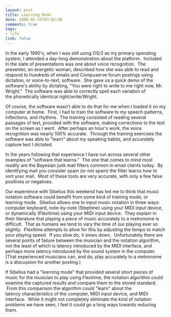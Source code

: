 ```yaml
--- 
layout: post
title: Learning Mode
date: 2008-05-25T03:02:00
comments: true
tags:
- life
link: false
---
```

In the early 1990's, when I was still using OS/2 as my primary operating system, I attended a day-long demonstration about the platform.  Included in the slate of presentations was one about voice recognition.  The presenter, an energetic woman, described how she was able to read and respond to hundreds of emails and Compuserve forum postings using dictation, or voice-to-text, software.  She gave us a quick demo of the software's ability by dictating, "You were right to write to me right now, Mr. Wright."  The software was able to correctly spell each variation of the phonetically identical right/write/Wright.

Of course, the software wasn't able to do that for me when I loaded it on my computer at home.  First, I had to train the software to my speech patterns, inflections, and rhythms.  The training consisted of reading several passages of text, provided with the software, making corrections to the text on the screen as I went.  After perhaps an hour's work, the voice recognition was nearly 100% accurate.  Through the training exercises the software was able to "learn" about my speaking habits, and accurately capture text I dictated.

In the years following that experience I have run across several other examples of "software that learns."  The one that comes to mind most readily are the Bayesian junk mail filters common in email clients today.  By identifying mail you consider spam (or not spam) the filter learns how to sort your mail.  Most of these tools are very accurate, with only a few false positives or negatives.

Our experience with Sibelius this weekend has led me to think that music notation software could benefit from some kind of training mode, or learning mode.  Sibelius allows one to input music notation in three ways: computer keyboard, note-by-note (Steptime) using your MIDI input device, or dynamically (Flexitime) using your MIDI input device.  They explain in their literature that playing a piece of music accurately to a metronome is difficult.  That as humans we tend to vary the time of our playing ever so slightly.  Flexitime attempts to allow for this by adjusting the tempo to match your playing speed.  If you slow do, it slows down.  Unfortunately there are several points of failure between the musician and the notation algorithm, not the least of which is latency introduced by the MIDI interface, and perhaps more latency introduced by the sound system in the computer. (That experienced musicians can, and do, play accurately to a metronome is a discussion for another posting.)

If Sibelius had a "learning mode" that provided several short pieces of music for the musician to play using Flexitime, the notation algorithm could examine the captured results and compare them to the stored standard.  From this comparison the algorithm could "learn" about the latency characteristics of the computer, MIDI input device, and MIDI interface.  While it might not completely eliminate the kind of notation problems we have seen, I feel it could go a long ways towards reducing them.
